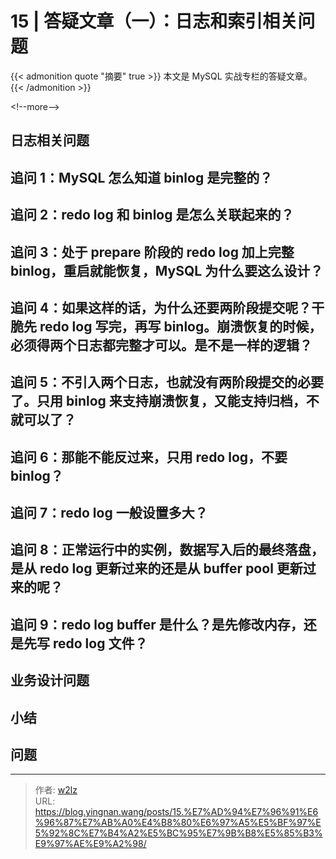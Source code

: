 # 15 | 答疑文章（一）：日志和索引相关问题


{{&lt; admonition quote &#34;摘要&#34; true &gt;}}
本文是 MySQL 实战专栏的答疑文章。
{{&lt; /admonition &gt;}}

&lt;!--more--&gt;

## 日志相关问题

## 追问 1：MySQL 怎么知道 binlog 是完整的？

## 追问 2：redo log 和 binlog 是怎么关联起来的？

## 追问 3：处于 prepare 阶段的 redo log 加上完整 binlog，重启就能恢复，MySQL 为什么要这么设计？

## 追问 4：如果这样的话，为什么还要两阶段提交呢？干脆先 redo log 写完，再写 binlog。崩溃恢复的时候，必须得两个日志都完整才可以。是不是一样的逻辑？

## 追问 5：不引入两个日志，也就没有两阶段提交的必要了。只用 binlog 来支持崩溃恢复，又能支持归档，不就可以了？

## 追问 6：那能不能反过来，只用 redo log，不要 binlog？

## 追问 7：redo log 一般设置多大？

## 追问 8：正常运行中的实例，数据写入后的最终落盘，是从 redo log 更新过来的还是从 buffer pool 更新过来的呢？

## 追问 9：redo log buffer 是什么？是先修改内存，还是先写 redo log 文件？

## 业务设计问题

## 小结

## 问题


---

> 作者: [w2lz](https://github.com/w2lz)  
> URL: https://blog.yingnan.wang/posts/15.%E7%AD%94%E7%96%91%E6%96%87%E7%AB%A0%E4%B8%80%E6%97%A5%E5%BF%97%E5%92%8C%E7%B4%A2%E5%BC%95%E7%9B%B8%E5%85%B3%E9%97%AE%E9%A2%98/  

